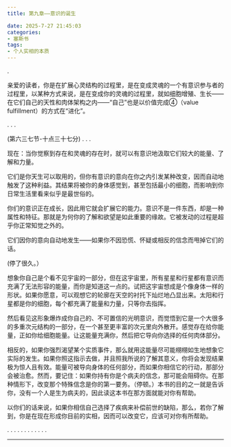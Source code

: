 ```yaml
---
title: 第九章——意识的诞生

date: 2025-7-27 21:45:03
categories: 
- 塞斯书
tags:
- 个人实相的本质
---
```


.

亲爱的读者，你是在扩展心灵结构的过程里，是在变成灵魂的一个有意识参与者的过程里，以某种方式来说，是在变成你的灵魂的过程里，就如细胞增殖、生长——在它们自己的天性和肉体架构之内——“自己”也是以价值完成④（value fulfillment）的方式在“进化”。

.
.
.

(第六三七节-十点三十七分) 
.
.
.

现在：当你觉察到存在和灵魂的存在时，就可以有意识地汲取它们较大的能量、了解和力量。

它们是你天生可以取用的，但你有意识的意向在你之内引发某种改变，因而自动地触发了这种利益。其结果将被你的身体感觉到，甚至包括最小的细胞，而影响到你日常生活里看来似乎是最世俗的。

你们的意识正在成长，因此用它就会扩展它的能力。意识不是一件东西，却是一种属性和特征。那就是为何你的了解和欲望是如此重要的缘故。它被发动的过程是超乎你正常知觉之外的。

它们因你的意向自动地发生——如果你不因恐慌、怀疑或相反的信念而甩掉它们的话。

(停了很久。）

想象你自己是个看不见宇宙的一部分，但在这宇宙里，所有星星和行星都有意识而充满了无法形容的能量，而你是知道这一点的。试把这宇宙想成是个像身体一样的形状。如果你愿意，可以观想它的轮廓在天空的衬托下灿烂地凸显出来。太阳和行星都是你的细胞，每个都充满了能量和力量，只等你去指挥。

然后看见这形象爆炸成你自己的、不可置信的光明意识，而觉悟到它是一个大很多的多重次元结构的一部分，在一个甚至更丰富的次元里向外散开。感觉存在给你能量，正如你给细胞能量。让这能量充满你，然后把它导向你选择的任何肉体部分。

相反的，如果你强烈渴望某个实质事件，那么就用这能量尽可能栩栩如生地想象它实际的发生。如果你照这指示去做，并且照我所说的了解其意义，你将会发现结果极为惊人且有效。能量可被导向身体的任何部分，而如果你相信它的行动，那部分会被治愈。然而，要记住：如果你持有你是个病夫的信念，那可能会阻碍你。在那种情形下，改变那个特殊信念是你的第一要务。（停顿。）本书的目的之一就是告诉你，没有一个人是生为病夫的，因此读这本书在那方面就能对你有帮助。

以你们的话来说，如果你相信自己选择了疾病来补偿前世的缺陷，那么，若你了解到，你是在现在形成你目前的实相，因而可以改变它，应该可对你有所帮助。

.
.
.
.
.
.
.
.
.
.
.
.




---